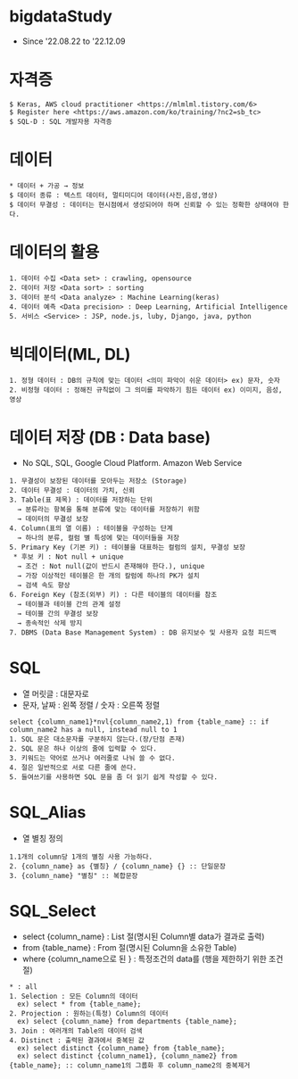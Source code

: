 # bigdataStudy
*  Since '22.08.22 to '22.12.09

# 자격증
```
$ Keras, AWS cloud practitioner <https://mlmlml.tistory.com/6>
$ Register here <https://aws.amazon.com/ko/training/?nc2=sb_tc>
$ SQL-D : SQL 개발자용 자격증
```

# 데이터
```
* 데이터 + 가공 → 정보
$ 데이터 종류 : 텍스트 데이터, 멀티미디어 데이터(사진,음성,영상)
$ 데이터 무결성 : 데이터는 현시점에서 생성되어야 하며 신뢰할 수 있는 정확한 상태여야 한다.
```

# 데이터의 활용
```
1. 데이터 수집 <Data set> : crawling, opensource
2. 데이터 저장 <Data sort> : sorting
3. 데이터 분석 <Data analyze> : Machine Learning(keras)
4. 데이터 예측 <Data precision> : Deep Learning, Artificial Intelligence
5. 서비스 <Service> : JSP, node.js, luby, Django, java, python
```

# 빅데이터(ML, DL)
```
1. 정형 데이터 : DB의 규칙에 맞는 데이터 <의미 파악이 쉬운 데이터> ex) 문자, 숫자
2. 비정형 데이터 : 정해진 규칙없이 그 의미를 파악하기 힘든 데이터 ex) 이미지, 음성, 영상
```

# 데이터 저장 (DB : Data base)
* No SQL, SQL, Google Cloud Platform. Amazon Web Service
```
1. 무결성이 보장된 데이터를 모아두는 저장소 (Storage)
2. 데이터 무결성 : 데이터의 가치, 신뢰
3. Table(표 제목) : 데이터를 저장하는 단위
  → 분류라는 항복을 통해 분류에 맞는 데이터를 저장하기 위함
  → 데이터의 무결성 보장
4. Column(표의 열 이름) : 테이블을 구성하는 단계
  → 하나의 분류, 컬럼 별 특성에 맞는 데이터들을 저장
5. Primary Key (기본 키) : 테이블을 대표하는 컬럼의 설치, 무결성 보장
 * 후보 키 : Not null + unique
  → 조건 : Not null(값이 반드시 존재해야 한다.), unique
  → 가장 이상적인 테이블은 한 개의 칼럼에 하나의 PK가 설치
  → 검색 속도 향상
6. Foreign Key (참조(외부) 키) : 다른 테이블의 데이터를 참조
  → 테이블과 테이블 간의 관계 설정
  → 테이블 간의 무결성 보장
  → 종속적인 삭제 방지
7. DBMS (Data Base Management System) : DB 유지보수 및 사용자 요청 피드백
```

# SQL
* 열 머릿글 : 대문자로 
* 문자, 날짜 : 왼쪽 정렬 / 숫자 : 오른쪽 정렬
```
select {column_name1}*nvl{column_name2,1) from {table_name} :: if column_name2 has a null, instead null to 1
1. SQL 문은 대소문자를 구분하지 않는다.(장/단점 존재)
2. SQL 문은 하나 이상의 줄에 입력할 수 있다.
3. 키워드는 약어로 쓰거나 여러줄로 나눠 쓸 수 없다.
4. 절은 일반적으로 서로 다른 줄에 쓴다.
5. 들여쓰기를 사용하면 SQL 문을 좀 더 읽기 쉽게 작성할 수 있다.
```

# SQL_Alias
* 열 별칭 정의
```
1.1개의 column당 1개의 별칭 사용 가능하다.
2. {column_name} as {별칭} / {column_name} {} :: 단일문장
3. {column_name} "별칭" :: 복합문장
```

# SQL_Select
* select {column_name} : List 절(명시된 Column별 data가 결과로 출력)
* from {table_name} : From 절(명시된 Column을 소유한 Table)
* where {column_name으로 된 } : 특정조건의 data를 (행을 제한하기 위한 조건절)
```
* : all
1. Selection : 모든 Column의 데이터
  ex) select * from {table_name};
2. Projection : 원하는(특정) Column의 데이터
  ex) select {column_name} from departments {table_name};
3. Join : 여러개의 Table의 데이터 검색
4. Distinct : 출력된 결과에서 중복된 값 
  ex) select distinct {column_name} from {table_name};
  ex) select distinct {column_name1}, {column_name2} from {table_name}; :: column_name1의 그룹화 후 column_name2의 중복제거
```
